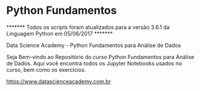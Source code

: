 # Python Fundamentos

******* Todos os scripts foram atualizados para a versão 3.6.1 da Linguagem Python em 05/06/2017 *******

Data Science Academy - Python Fundamentos para Análise de Dados

Seja Bem-vindo ao Repositório do curso Python Fundamentos para Análise de Dados. Aqui você encontra todos os Jupyter Notebooks usados no curso, bem como os exercícios. 


https://www.datascienceacademy.com.br



